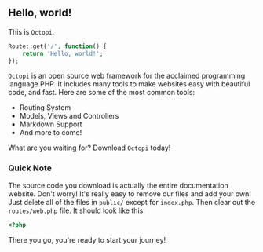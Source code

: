 ## Hello, world!
This is `Octopi`.

```php
Route::get('/', function() {
    return 'Hello, world!';
});
```

`Octopi` is an open source web framework for the acclaimed programming language PHP.  It includes many tools to make websites easy with beautiful code, and fast.  Here are some of the most common tools:

- Routing System
- Models, Views and Controllers
- Markdown Support
- And more to come!

What are you waiting for? Download `Octopi` today!      

### Quick Note
The source code you download is actually the entire documentation website.  Don't worry!  It's really easy to remove our files and add your own!  Just delete all of the files in `public/` except for `index.php`.
Then clear out the `routes/web.php` file.  It should look like this:

```php
<?php
```

There you go, you're ready to start your journey!